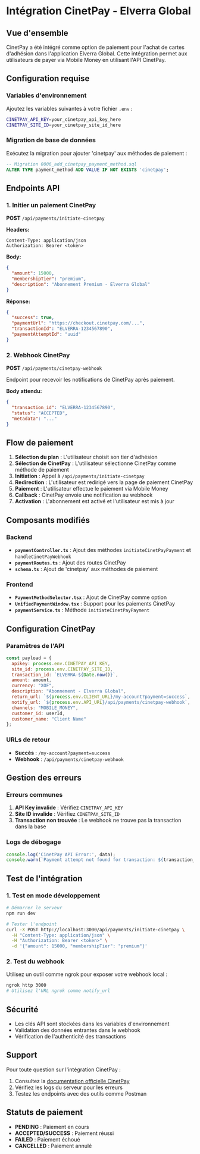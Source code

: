 # Intégration CinetPay - Elverra Global

## Vue d'ensemble

CinetPay a été intégré comme option de paiement pour l'achat de cartes d'adhésion dans l'application Elverra Global. Cette intégration permet aux utilisateurs de payer via Mobile Money en utilisant l'API CinetPay.

## Configuration requise

### Variables d'environnement

Ajoutez les variables suivantes à votre fichier `.env` :

```bash
CINETPAY_API_KEY=your_cinetpay_api_key_here
CINETPAY_SITE_ID=your_cinetpay_site_id_here
```

### Migration de base de données

Exécutez la migration pour ajouter 'cinetpay' aux méthodes de paiement :

```sql
-- Migration 0006_add_cinetpay_payment_method.sql
ALTER TYPE payment_method ADD VALUE IF NOT EXISTS 'cinetpay';
```

## Endpoints API

### 1. Initier un paiement CinetPay

**POST** `/api/payments/initiate-cinetpay`

**Headers:**
```
Content-Type: application/json
Authorization: Bearer <token>
```

**Body:**
```json
{
  "amount": 15000,
  "membershipTier": "premium",
  "description": "Abonnement Premium - Elverra Global"
}
```

**Réponse:**
```json
{
  "success": true,
  "paymentUrl": "https://checkout.cinetpay.com/...",
  "transactionId": "ELVERRA-1234567890",
  "paymentAttemptId": "uuid"
}
```

### 2. Webhook CinetPay

**POST** `/api/payments/cinetpay-webhook`

Endpoint pour recevoir les notifications de CinetPay après paiement.

**Body attendu:**
```json
{
  "transaction_id": "ELVERRA-1234567890",
  "status": "ACCEPTED",
  "metadata": "..."
}
```

## Flow de paiement

1. **Sélection du plan** : L'utilisateur choisit son tier d'adhésion
2. **Sélection de CinetPay** : L'utilisateur sélectionne CinetPay comme méthode de paiement
3. **Initiation** : Appel à `/api/payments/initiate-cinetpay`
4. **Redirection** : L'utilisateur est redirigé vers la page de paiement CinetPay
5. **Paiement** : L'utilisateur effectue le paiement via Mobile Money
6. **Callback** : CinetPay envoie une notification au webhook
7. **Activation** : L'abonnement est activé et l'utilisateur est mis à jour

## Composants modifiés

### Backend

- **`paymentController.ts`** : Ajout des méthodes `initiateCinetPayPayment` et `handleCinetPayWebhook`
- **`paymentRoutes.ts`** : Ajout des routes CinetPay
- **`schema.ts`** : Ajout de 'cinetpay' aux méthodes de paiement

### Frontend

- **`PaymentMethodSelector.tsx`** : Ajout de CinetPay comme option
- **`UnifiedPaymentWindow.tsx`** : Support pour les paiements CinetPay
- **`paymentService.ts`** : Méthode `initiateCinetPayPayment`

## Configuration CinetPay

### Paramètres de l'API

```javascript
const payload = {
  apikey: process.env.CINETPAY_API_KEY,
  site_id: process.env.CINETPAY_SITE_ID,
  transaction_id: `ELVERRA-${Date.now()}`,
  amount: amount,
  currency: "XOF",
  description: "Abonnement - Elverra Global",
  return_url: `${process.env.CLIENT_URL}/my-account?payment=success`,
  notify_url: `${process.env.API_URL}/api/payments/cinetpay-webhook`,
  channels: "MOBILE_MONEY",
  customer_id: userId,
  customer_name: "Client Name"
};
```

### URLs de retour

- **Succès** : `/my-account?payment=success`
- **Webhook** : `/api/payments/cinetpay-webhook`

## Gestion des erreurs

### Erreurs communes

1. **API Key invalide** : Vérifiez `CINETPAY_API_KEY`
2. **Site ID invalide** : Vérifiez `CINETPAY_SITE_ID`
3. **Transaction non trouvée** : Le webhook ne trouve pas la transaction dans la base

### Logs de débogage

```javascript
console.log('CinetPay API Error:', data);
console.warn(`Payment attempt not found for transaction: ${transaction_id}`);
```

## Test de l'intégration

### 1. Test en mode développement

```bash
# Démarrer le serveur
npm run dev

# Tester l'endpoint
curl -X POST http://localhost:3000/api/payments/initiate-cinetpay \
  -H "Content-Type: application/json" \
  -H "Authorization: Bearer <token>" \
  -d '{"amount": 15000, "membershipTier": "premium"}'
```

### 2. Test du webhook

Utilisez un outil comme ngrok pour exposer votre webhook local :

```bash
ngrok http 3000
# Utilisez l'URL ngrok comme notify_url
```

## Sécurité

- Les clés API sont stockées dans les variables d'environnement
- Validation des données entrantes dans le webhook
- Vérification de l'authenticité des transactions

## Support

Pour toute question sur l'intégration CinetPay :

1. Consultez la [documentation officielle CinetPay](https://docs.cinetpay.com)
2. Vérifiez les logs du serveur pour les erreurs
3. Testez les endpoints avec des outils comme Postman

## Statuts de paiement

- **PENDING** : Paiement en cours
- **ACCEPTED/SUCCESS** : Paiement réussi
- **FAILED** : Paiement échoué
- **CANCELLED** : Paiement annulé
